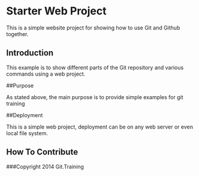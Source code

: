 # Starter Web Project

This is a simple website project for showing 
how to use Git and Github together. 

## Introduction

This example is to show different parts
of the Git repository and various commands using a web project.

##Purpose

As stated above, the main purpose is to provide simple examples for git training

##Deployment

This is a simple web project, deployment can be on any web server or even local file system.

## How To Contribute

###Copyright
2014 Git.Training